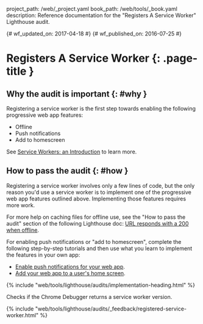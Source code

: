 project_path: /web/_project.yaml
book_path: /web/tools/_book.yaml
description: Reference documentation for the "Registers A Service Worker" Lighthouse audit.

{# wf_updated_on: 2017-04-18 #}
{# wf_published_on: 2016-07-25 #}

# Registers A Service Worker {: .page-title }

## Why the audit is important {: #why }

Registering a service worker is the first step towards enabling the following
progressive web app features:

* Offline
* Push notifications
* Add to homescreen

See [Service Workers: an Introduction](https://developers.google.com/web/fundamentals/getting-started/primers/service-workers) to learn more.

## How to pass the audit {: #how }

Registering a service worker involves only a few lines of code, but the only
reason you'd use a service worker is to implement one of the progressive
web app features outlined above. Implementing those features requires more
work.

For more help on caching files for offline use, see the "How to pass the
audit" section of the following Lighthouse doc: [URL responds with a 200 when
offline](http-200-when-offline#how).

For enabling push notifications or "add to homescreen", complete the
following step-by-step tutorials and then use what you learn to implement
the features in your own app:

* [Enable push notifications for your web
  app](https://codelabs.developers.google.com/codelabs/push-notifications).
* [Add your web app to a user's home
  screen](https://codelabs.developers.google.com/codelabs/add-to-home-screen).

{% include "web/tools/lighthouse/audits/implementation-heading.html" %}

Checks if the Chrome Debugger returns a service worker version.


{% include "web/tools/lighthouse/audits/_feedback/registered-service-worker.html" %}
